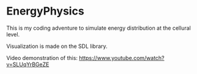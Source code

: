 # EnergyPhysics

This is my coding adventure to simulate energy distribution at the cellural level.

Visualization is made on the SDL library.

Video demonstration of this: https://www.youtube.com/watch?v=SLUqYrBGeZE
